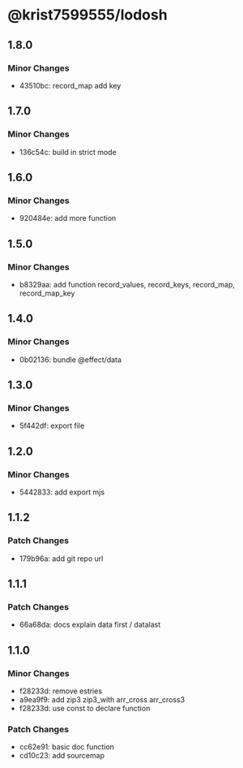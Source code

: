 # @krist7599555/lodosh

## 1.8.0

### Minor Changes

- 43510bc: record_map add key

## 1.7.0

### Minor Changes

- 136c54c: build in strict mode

## 1.6.0

### Minor Changes

- 920484e: add more function

## 1.5.0

### Minor Changes

- b8329aa: add function record_values, record_keys, record_map, record_map_key

## 1.4.0

### Minor Changes

- 0b02136: bundle @effect/data

## 1.3.0

### Minor Changes

- 5f442df: export file

## 1.2.0

### Minor Changes

- 5442833: add export mjs

## 1.1.2

### Patch Changes

- 179b96a: add git repo url

## 1.1.1

### Patch Changes

- 66a68da: docs explain data first / datalast

## 1.1.0

### Minor Changes

- f28233d: remove estries
- a9ea9f9: add zip3 zip3_with arr_cross arr_cross3
- f28233d: use const to declare function

### Patch Changes

- cc62e91: basic doc function
- cd10c23: add sourcemap
